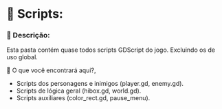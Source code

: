 <h1>📂 Scripts:</h1>

<h3>📌 Descrição:</h3>
<p>Esta pasta contém quase todos scripts GDScript do jogo. Excluindo os de uso global.</p>

<p>📌 O que você encontrará aqui?,</p>
<ul>
<li>Scripts dos personagens e inimigos (player.gd, enemy.gd).</li>
<li>Scripts de lógica geral (hibox.gd, world.gd).</li>
<li>Scripts auxiliares (color_rect.gd, pause_menu).</li>
</ul>